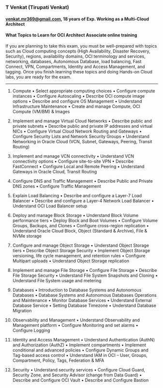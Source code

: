 ### T Venkat (Tirupati Venkat)
#### venkat.mr369@gmail.com, 18 years of Exp. Working as a Multi-Cloud Architect 
#### What Topics to Learn for OCI Architect Associate online training 
If you are planning to take this exam, you must be well-prepared with topics such as Cloud computing concepts (High Availability, Disaster Recovery, Security), regions, availability domains, OCI terminology and services, networking, databases, Autonomous Database, load balancing, Fast Connect, VPN, Compartments, Identity and Access Management, and tagging. Once you finish learning these topics and doing Hands-on Cloud labs, you are ready for the exam.
 
________________________________________
1) Compute
•	Select appropriate computing choices
•	Configure compute instances
•	Configure Autoscaling
•	Describe OCI compute image options
•	Describe and configure OS Management
•	Understand Infrastructure Maintenance
•	Create and manage Compute, OCI Compute (VM/BM) & Images
2) Implement and manage Virtual Cloud Networks
•	Describe public and private subnets
•	Describe public and private IP addresses and virtual NICs
•	Configure Virtual Cloud Network Routing and Gateways
•	Configure Security Lists and Network Security Groups
•	Understand Networking in Oracle Cloud (VCN, Subnet, Gateways, Peering, Transit Routing)
3) Implement and manage VCN connectivity
•	Understand VCN connectivity options
•	Configure site-to-site VPN
•	Describe FastConnect
•	Configure Local and Remote Peering
•	Understand Gateways in Oracle Cloud, Transit Routing
4) Configure DNS and Traffic Management
•	Describe Public and Private DNS zones
•	Configure Traffic Management
5) Explain Load Balancing
•	Describe and configure a Layer-7 Load Balancer
•	Describe and configure a Layer-4 Network Load Balancer
•	Understand OCI Load Balancer setup
6) Deploy and manage Block Storage
•	Understand Block Volume performance tiers
•	Deploy Block and Boot Volumes
•	Configure Volume Groups, Backups, and Clones
•	Configure cross-region replication
•	Understand Oracle Cloud Block, Object (Standard & Archive), File & NVMe storage
7) Configure and manage Object Storage
•	Understand Object Storage tiers
•	Describe Object Storage Security
•	Implement Object Storage versioning, life cycle management, and retention rules
•	Configure Multipart uploads
•	Understand Object Storage replication
8) Implement and manage File Storage
•	Configure File Storage
•	Describe File Storage Security
•	Understand File System Snapshots and Cloning
•	Understand File System usage and metering

9) Databases
•	Introduction to Database Systems and Autonomous Databases
•	Database Systems and Autonomous Databases Operations and Maintenance
•	Monitor Database Services
•	Understand External Database Service
•	Setting Database Timezone
•	Understand Database Migration
10) Observability and Management
•	Understand Observability and Management platform
•	Configure Monitoring and set alarms
•	Configure Logging
11) Identity and Access Management
•	Understand Authentication (AuthN) and Authorization (AuthZ)
•	Implement compartments
•	Implement conditional and advanced policies
•	Configure Dynamic Groups and Tag-based access control
•	Understand IAM in OCI – User, Groups, Compartment, Policy, Tags, Federation & MFA
12) Security
•	Understand security services
•	Configure Cloud Guard, Security Zone, and Security Advisor (change from Data Guard)
•	Describe and Configure OCI Vault
•	Describe and Configure Bastion
